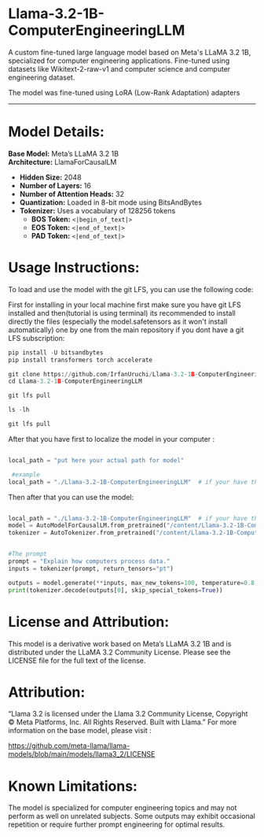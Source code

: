 # Llama-3.2-1B-ComputerEngineeringLLM
A custom fine-tuned large language model based on Meta's LLaMA 3.2 1B, specialized for computer engineering applications. Fine-tuned using datasets like Wikitext-2-raw-v1 and computer science and computer engineering dataset.

The model was fine-tuned using LoRA (Low-Rank Adaptation) adapters

---

# Model Details:

**Base Model:** Meta’s LLaMA 3.2 1B  
**Architecture:** LlamaForCausalLM  
- **Hidden Size:** 2048  
- **Number of Layers:** 16  
- **Number of Attention Heads:** 32
- **Quantization:** Loaded in 8-bit mode using BitsAndBytes  
- **Tokenizer:** Uses a vocabulary of 128256 tokens  
  - **BOS Token:** `<|begin_of_text|>`  
  - **EOS Token:** `<|end_of_text|>`  
  - **PAD Token:** `<|end_of_text|>`


# Usage Instructions:

To load and use the model with the git LFS, you can use the following code:

First for installing in your local machine first make sure you have git LFS installed and then(tutorial is using terminal) its recommended to install directly the files (especially the model.safetensors as it won't install automatically) one by one from the main repository if you dont have a git LFS subscription:

```python
pip install -U bitsandbytes
pip install transformers torch accelerate

git clone https://github.com/IrfanUruchi/Llama-3.2-1B-ComputerEngineeringLLM.git
cd Llama-3.2-1B-ComputerEngineeringLLM

git lfs pull

ls -lh

git lfs pull
```

After that you have first to localize the model in your computer :

```python

local_path = "put here your actual path for model"

 #example
local_path = "./Llama-3.2-1B-ComputerEngineeringLLM"  # if your have the file in the current directory
```

Then after that you can use the model:

```python

local_path = "./Llama-3.2-1B-ComputerEngineeringLLM"  # if your have the file in the current directory
model = AutoModelForCausalLM.from_pretrained("/content/Llama-3.2-1B-ComputerEngineeringLLM", device_map="auto", local_files_only=True)
tokenizer = AutoTokenizer.from_pretrained("/content/Llama-3.2-1B-ComputerEngineeringLLM", use_fast=False, local_files_only=True)


#The prompt
prompt = "Explain how computers process data."
inputs = tokenizer(prompt, return_tensors="pt")

outputs = model.generate(**inputs, max_new_tokens=100, temperature=0.8, top_k=50, top_p=0.92)
print(tokenizer.decode(outputs[0], skip_special_tokens=True))
```

# License and Attribution:

This model is a derivative work based on Meta’s LLaMA 3.2 1B and is distributed under the LLaMA 3.2 Community License.
Please see the LICENSE file for the full text of the license.


# Attribution:

“Llama 3.2 is licensed under the Llama 3.2 Community License, Copyright © Meta Platforms, Inc. All Rights Reserved. Built with Llama.”
For more information on the base model, please visit :

https://github.com/meta-llama/llama-models/blob/main/models/llama3_2/LICENSE

# Known Limitations:

The model is specialized for computer engineering topics and may not perform as well on unrelated subjects.
Some outputs may exhibit occasional repetition or require further prompt engineering for optimal results.






